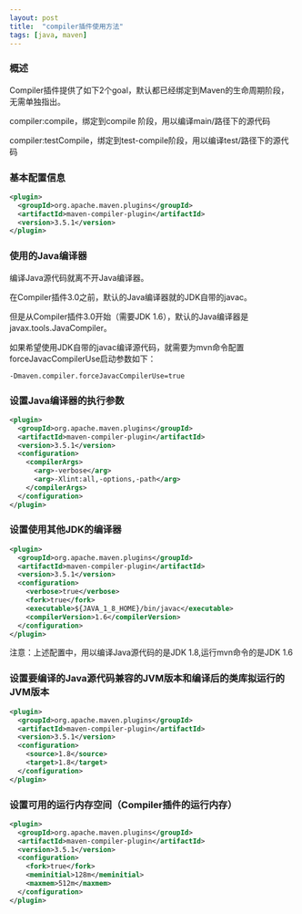 ```yaml
---
layout: post
title:  "compiler插件使用方法"
tags: [java, maven]
---
```

### 概述
Compiler插件提供了如下2个goal，默认都已经绑定到Maven的生命周期阶段，无需单独指出。

compiler:compile，绑定到compile 阶段，用以编译main/路径下的源代码

compiler:testCompile，绑定到test-compile阶段，用以编译test/路径下的源代码
<!--excerpt-->
### 基本配置信息
```xml
<plugin>
  <groupId>org.apache.maven.plugins</groupId>
  <artifactId>maven-compiler-plugin</artifactId>
  <version>3.5.1</version>
</plugin>
```
### 使用的Java编译器
编译Java源代码就离不开Java编译器。

在Compiler插件3.0之前，默认的Java编译器就的JDK自带的javac。

但是从Compiler插件3.0开始（需要JDK 1.6），默认的Java编译器是javax.tools.JavaCompiler。

如果希望使用JDK自带的javac编译源代码，就需要为mvn命令配置forceJavacCompilerUse启动参数如下：
```shell
-Dmaven.compiler.forceJavacCompilerUse=true
```
### 设置Java编译器的执行参数
```xml
<plugin>
  <groupId>org.apache.maven.plugins</groupId>
  <artifactId>maven-compiler-plugin</artifactId>
  <version>3.5.1</version>
  <configuration>
    <compilerArgs>
      <arg>-verbose</arg>
      <arg>-Xlint:all,-options,-path</arg>
    </compilerArgs>
  </configuration>
</plugin>
```
### 设置使用其他JDK的编译器
```xml
<plugin>
  <groupId>org.apache.maven.plugins</groupId>
  <artifactId>maven-compiler-plugin</artifactId>
  <version>3.5.1</version>
  <configuration>
    <verbose>true</verbose>
    <fork>true</fork>
    <executable>${JAVA_1_8_HOME}/bin/javac</executable>
    <compilerVersion>1.6</compilerVersion>
  </configuration>
</plugin>
```
注意：上述配置中，用以编译Java源代码的是JDK 1.8,运行mvn命令的是JDK 1.6
### 设置要编译的Java源代码兼容的JVM版本和编译后的类库拟运行的JVM版本
```xml
<plugin>
  <groupId>org.apache.maven.plugins</groupId>
  <artifactId>maven-compiler-plugin</artifactId>
  <version>3.5.1</version>
  <configuration>
    <source>1.8</source>
    <target>1.8</target>
  </configuration>
</plugin>
```
### 设置可用的运行内存空间（Compiler插件的运行内存）
```xml
<plugin>
  <groupId>org.apache.maven.plugins</groupId>
  <artifactId>maven-compiler-plugin</artifactId>
  <version>3.5.1</version>
  <configuration>
    <fork>true</fork>
    <meminitial>128m</meminitial>
    <maxmem>512m</maxmem>
  </configuration>
</plugin>
```
